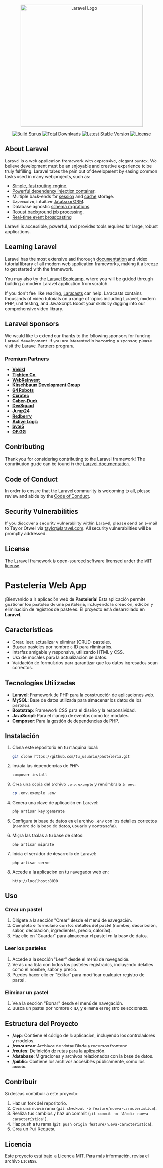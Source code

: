 <p align="center"><a href="https://laravel.com" target="_blank"><img src="https://raw.githubusercontent.com/laravel/art/master/logo-lockup/5%20SVG/2%20CMYK/1%20Full%20Color/laravel-logolockup-cmyk-red.svg" width="400" alt="Laravel Logo"></a></p>

<p align="center">
<a href="https://github.com/laravel/framework/actions"><img src="https://github.com/laravel/framework/workflows/tests/badge.svg" alt="Build Status"></a>
<a href="https://packagist.org/packages/laravel/framework"><img src="https://img.shields.io/packagist/dt/laravel/framework" alt="Total Downloads"></a>
<a href="https://packagist.org/packages/laravel/framework"><img src="https://img.shields.io/packagist/v/laravel/framework" alt="Latest Stable Version"></a>
<a href="https://packagist.org/packages/laravel/framework"><img src="https://img.shields.io/packagist/l/laravel/framework" alt="License"></a>
</p>

## About Laravel

Laravel is a web application framework with expressive, elegant syntax. We believe development must be an enjoyable and creative experience to be truly fulfilling. Laravel takes the pain out of development by easing common tasks used in many web projects, such as:

- [Simple, fast routing engine](https://laravel.com/docs/routing).
- [Powerful dependency injection container](https://laravel.com/docs/container).
- Multiple back-ends for [session](https://laravel.com/docs/session) and [cache](https://laravel.com/docs/cache) storage.
- Expressive, intuitive [database ORM](https://laravel.com/docs/eloquent).
- Database agnostic [schema migrations](https://laravel.com/docs/migrations).
- [Robust background job processing](https://laravel.com/docs/queues).
- [Real-time event broadcasting](https://laravel.com/docs/broadcasting).

Laravel is accessible, powerful, and provides tools required for large, robust applications.

## Learning Laravel

Laravel has the most extensive and thorough [documentation](https://laravel.com/docs) and video tutorial library of all modern web application frameworks, making it a breeze to get started with the framework.

You may also try the [Laravel Bootcamp](https://bootcamp.laravel.com), where you will be guided through building a modern Laravel application from scratch.

If you don't feel like reading, [Laracasts](https://laracasts.com) can help. Laracasts contains thousands of video tutorials on a range of topics including Laravel, modern PHP, unit testing, and JavaScript. Boost your skills by digging into our comprehensive video library.

## Laravel Sponsors

We would like to extend our thanks to the following sponsors for funding Laravel development. If you are interested in becoming a sponsor, please visit the [Laravel Partners program](https://partners.laravel.com).

### Premium Partners

- **[Vehikl](https://vehikl.com/)**
- **[Tighten Co.](https://tighten.co)**
- **[WebReinvent](https://webreinvent.com/)**
- **[Kirschbaum Development Group](https://kirschbaumdevelopment.com)**
- **[64 Robots](https://64robots.com)**
- **[Curotec](https://www.curotec.com/services/technologies/laravel/)**
- **[Cyber-Duck](https://cyber-duck.co.uk)**
- **[DevSquad](https://devsquad.com/hire-laravel-developers)**
- **[Jump24](https://jump24.co.uk)**
- **[Redberry](https://redberry.international/laravel/)**
- **[Active Logic](https://activelogic.com)**
- **[byte5](https://byte5.de)**
- **[OP.GG](https://op.gg)**

## Contributing

Thank you for considering contributing to the Laravel framework! The contribution guide can be found in the [Laravel documentation](https://laravel.com/docs/contributions).

## Code of Conduct

In order to ensure that the Laravel community is welcoming to all, please review and abide by the [Code of Conduct](https://laravel.com/docs/contributions#code-of-conduct).

## Security Vulnerabilities

If you discover a security vulnerability within Laravel, please send an e-mail to Taylor Otwell via [taylor@laravel.com](mailto:taylor@laravel.com). All security vulnerabilities will be promptly addressed.

## License

The Laravel framework is open-sourced software licensed under the [MIT license](https://opensource.org/licenses/MIT).




# Pastelería Web App

¡Bienvenido a la aplicación web de **Pastelería**! Esta aplicación permite gestionar los pasteles de una pastelería, incluyendo la creación, edición y eliminación de registros de pasteles. El proyecto está desarrollado en **Laravel**.

## Características

- Crear, leer, actualizar y eliminar (CRUD) pasteles.
- Buscar pasteles por nombre o ID para eliminarlos.
- Interfaz amigable y responsive, utilizando HTML y CSS.
- Uso de modales para la actualización de datos.
- Validación de formularios para garantizar que los datos ingresados sean correctos.

## Tecnologías Utilizadas

- **Laravel**: Framework de PHP para la construcción de aplicaciones web.
- **MySQL**: Base de datos utilizada para almacenar los datos de los pasteles.
- **Bootstrap**: Framework CSS para el diseño y la responsividad.
- **JavaScript**: Para el manejo de eventos como los modales.
- **Composer**: Para la gestión de dependencias de PHP.

## Instalación

1. Clona este repositorio en tu máquina local:

    ```bash
    git clone https://github.com/tu_usuario/pasteleria.git
    ```

2. Instala las dependencias de PHP:

    ```bash
    composer install
    ```

3. Crea una copia del archivo `.env.example` y renómbrala a `.env`:

    ```bash
    cp .env.example .env
    ```

4. Genera una clave de aplicación en Laravel:

    ```bash
    php artisan key:generate
    ```

5. Configura tu base de datos en el archivo `.env` con los detalles correctos (nombre de la base de datos, usuario y contraseña).

6. Migra las tablas a tu base de datos:

    ```bash
    php artisan migrate
    ```

7. Inicia el servidor de desarrollo de Laravel:

    ```bash
    php artisan serve
    ```

8. Accede a la aplicación en tu navegador web en:

    ```
    http://localhost:8000
    ```

## Uso

### Crear un pastel

1. Dirígete a la sección "Crear" desde el menú de navegación.
2. Completa el formulario con los detalles del pastel (nombre, descripción, sabor, decoración, ingredientes, precio, calorías).
3. Haz clic en "Guardar" para almacenar el pastel en la base de datos.

### Leer los pasteles

1. Accede a la sección "Leer" desde el menú de navegación.
2. Verás una lista con todos los pasteles registrados, incluyendo detalles como el nombre, sabor y precio.
3. Puedes hacer clic en "Editar" para modificar cualquier registro de pastel.

### Eliminar un pastel

1. Ve a la sección "Borrar" desde el menú de navegación.
2. Busca un pastel por nombre o ID, y elimina el registro seleccionado.

## Estructura del Proyecto

- **/app**: Contiene el código de la aplicación, incluyendo los controladores y modelos.
- **/resources**: Archivos de vistas Blade y recursos frontend.
- **/routes**: Definición de rutas para la aplicación.
- **/database**: Migraciones y archivos relacionados con la base de datos.
- **/public**: Contiene los archivos accesibles públicamente, como los assets.

## Contribuir

Si deseas contribuir a este proyecto:

1. Haz un fork del repositorio.
2. Crea una nueva rama (`git checkout -b feature/nueva-caracteristica`).
3. Realiza tus cambios y haz un commit (`git commit -m 'Añadir nueva característica'`).
4. Haz push a tu rama (`git push origin feature/nueva-caracteristica`).
5. Crea un Pull Request.

## Licencia

Este proyecto está bajo la Licencia MIT. Para más información, revisa el archivo `LICENSE`.

